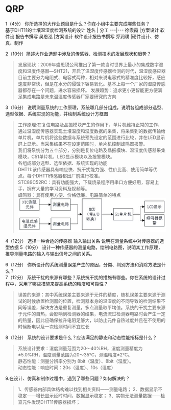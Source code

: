# QRP
1（4分）
你所选择的大作业题目是什么？你在小组中主要完成哪些任务？  
基于DHT11的土壤温湿度检测系统的设计
姓名 | 分工
---|---
徐霞霞	|方案设计 软件设 报告书撰写
吴恩泓	|方案设计 软件设计报告书撰写
乔润璞	|硬件设计、仿真、制作




2（10分）简述大作业选题中涉及的传感器、检测技术的发展现状和趋势？ 
> 发展现状：2009年盛思锐公司推出了第一款当时世界上最小的集成数字湿度和温度传感器—SHT21，开启了温湿度传感器检测的时代，温湿度感应器目前主要分为电阻式、电容式两种，相对来说电容式的精准度比较好，感应速度非常快，但是在水分的侵蚀下容易氧化。基本上每一个厂家的湿度传感器都存在一个问题，进水容易损坏。
> 发展趋势：追求更小更智能更方便满足集成电路是未来温湿度传感器厂家要研究的方向

3（16分）
说明测量系统的工作原理，系统哪几部分组成，说明各组成部分选型、选型依据、系统实现的功能，并绘制系统设计方框图
> 工作原理:在复位电路及晶振模块产生的作用下，单片机维持正常的工作，通过温湿度传感器实现土壤温度和湿度数据的采集，将采集到的数据传输给单片机，单片机将这些数据与系统预先设定的范围进行比较，并在LED显示屏上显示。当采集结果不在设定范围时，单片机控制蜂鸣器报警。  
> 我们将系统分为五个部分，分别是复位电路及晶振模块、温湿度传感器采集模块，C51单片机、LED显示模块以及报警模块。   
>各组成部分选型、选型依据、系统实现的功能   
>DHT11:该传感器具有响应快、抗干扰能力强、性价比高、使用简单等优点。每个DHT11传感器都出厂前进行校准。  
>STC89C52RC：具有功能强大，下载烧录程序用串口方便好用，容易上手，拥有大量的学习资料及视频等。  
>蜂鸣器：具有使用方便、价格低廉、电路简单的特点  
>  ![image](https://github.com/qiaorunpu/QRP/blob/master/poicc1.jpg)

4（12分）
选择一种合适的传感器
输入输出关系
说明在测量系统中对传感器的选型依据
5（10分）
设计一种传感器的测量电路，绘制电路图，说明其工作原理，推导测量电路的输入与输出信号之间的关系。

6（12分）
你所设计的系统测量误差产生的原因，分类、判别方法和消除方法是什么？  
7（12分）
系统干扰的来源有哪些？系统抗干扰的措施有哪些。你在系统的设计过程中，采用了哪些措施来提高系统的精度和可靠性？
> 误差的来源：其中系统误差主要来源于元件的精度，随机误差主要来源于测试的时候放置检测器的位置，检测器本身的温湿度的不同导致的检测结果不同等误差，解决方法是重复测量，多点测量取平均值。系统的干扰主要来源于元件的自热，会影响到检测器的结果，电流流过检测器电路时会产生一定的热量，因此应确保拉升电阻足够大，以防止元件自热过度并且在不使用的时候断电以及一次检测时间不宜过长  

8（12分）
系统的设计要求是什么？应该满足的静态和动态性能指标是什么？  
> 系统设计要求：湿度测量范围为20～40%RH，湿度测量精度为±5.0%RH，温度测量范围为20～35℃，测温精度±2℃。  
> 静态性能：测量分辨率分别为 8bit（温度）、8bit（湿度）。  
> 动态性能：响应时间：20s（温度）、10s（湿度）  

9.在设计、仿真和制作过程中，遇到了哪些问题？如何解决的？
> 1、传感器内部具体结构难以找到相关资料——测量电路；
> 2、数据显示不稳定——增长显示延时时间，数据显示稳定；
> 3、实物无法测量数据——检查元件发现DHT11传感器损坏；
